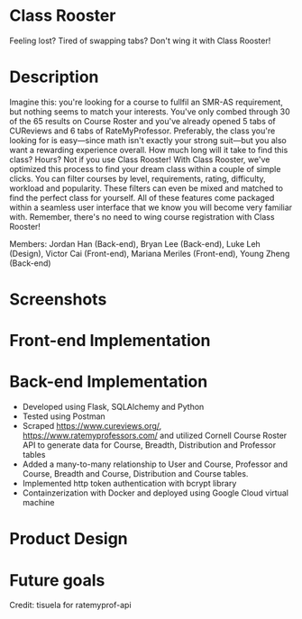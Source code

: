 # Class Rooster
Feeling lost? Tired of swapping tabs? Don't wing it with Class Rooster!

# Description
Imagine this: you're looking for a course to fullfil an SMR-AS requirement, but nothing seems to match your interests. You've only combed through 30 of the 65 results on Course Roster and you've already opened 5 tabs of CUReviews and 6 tabs of RateMyProfessor. Preferably, the class you're looking for is easy—since math isn't exactly your strong suit—but you also want a rewarding experience overall. How much long will it take to find this class? Hours? Not if you use Class Rooster! With Class Rooster, we've optimized this process to find your dream class within a couple of simple clicks. You can filter courses by level, requirements, rating, difficulty, workload and popularity. These filters can even be mixed and matched to find the perfect class for yourself. All of these features come packaged within a seamless user interface that we know you will become very familiar with. Remember, there's no need to wing course registration with Class Rooster!

Members: 
Jordan Han (Back-end),
Bryan Lee (Back-end),
Luke Leh (Design),
Victor Cai (Front-end),
Mariana Meriles (Front-end),
Young Zheng (Back-end)

# Screenshots

# Front-end Implementation

# Back-end Implementation
* Developed using Flask, SQLAlchemy and Python
* Tested using Postman
* Scraped https://www.cureviews.org/, https://www.ratemyprofessors.com/ and utilized Cornell Course Roster API to generate data for Course, Breadth, Distribution and Professor tables
* Added a many-to-many relationship to User and Course, Professor and Course, Breadth and Course, Distribution and Course tables.
* Implemented http token authentication with bcrypt library
* Containzerization with Docker and deployed using Google Cloud virtual machine

# Product Design

# Future goals 

Credit: tisuela for ratemyprof-api
